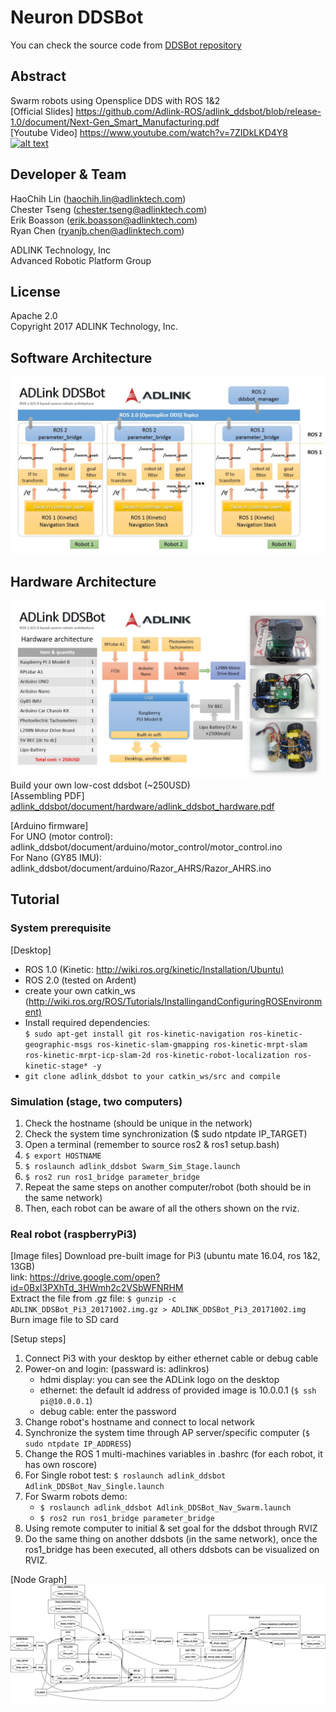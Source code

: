 # Neuron DDSBot

You can check the source code from [DDSBot repository](https://github.com/Adlink-ROS/adlink_ddsbot)

## Abstract

Swarm robots using Opensplice DDS with ROS 1&2  
[Official Slides] <https://github.com/Adlink-ROS/adlink_ddsbot/blob/release-1.0/document/Next-Gen_Smart_Manufacturing.pdf>  
[Youtube Video] <https://www.youtube.com/watch?v=7ZIDkLKD4Y8>  
[![alt text](http://img.youtube.com/vi/7ZIDkLKD4Y8/0.jpg)](https://www.youtube.com/watch?v=7ZIDkLKD4Y8)

## Developer & Team

HaoChih Lin (haochih.lin@adlinktech.com)  
Chester Tseng (chester.tseng@adlinktech.com)  
Erik Boasson (erik.boasson@adlinktech.com)  
Ryan Chen (ryanjb.chen@adlinktech.com)

ADLINK Technology, Inc  
Advanced Robotic Platform Group

## License

Apache 2.0  
Copyright 2017 ADLINK Technology, Inc.

## Software Architecture

![alt text](https://raw.githubusercontent.com/Adlink-ROS/adlink_ddsbot/release-1.0/document/adlink_ddsbot_softarch.jpg)

## Hardware Architecture

![alt text](https://raw.githubusercontent.com/Adlink-ROS/adlink_ddsbot/release-1.0/document/adlink_ddsbot_hardarch.jpg)
Build your own low-cost ddsbot (~250USD)  
[Assembling PDF] [adlink_ddsbot/document/hardware/adlink_ddsbot_hardware.pdf](https://github.com/Adlink-ROS/adlink_ddsbot/blob/release-1.0/document/hardware/adlink_ddsbot_hardware.pdf)

[Arduino firmware]  
For UNO (motor control): adlink_ddsbot/document/arduino/motor_control/motor_control.ino  
For Nano (GY85 IMU): adlink_ddsbot/document/arduino/Razor_AHRS/Razor_AHRS.ino

## Tutorial

### System prerequisite

[Desktop]

* ROS 1.0
  (Kinetic: <http://wiki.ros.org/kinetic/Installation/Ubuntu)>
* ROS 2.0 (tested on Ardent)
* create your own catkin_ws
  (<http://wiki.ros.org/ROS/Tutorials/InstallingandConfiguringROSEnvironment)>
* Install required dependencies:  
  `$ sudo apt-get install git ros-kinetic-navigation ros-kinetic-geographic-msgs ros-kinetic-slam-gmapping ros-kinetic-mrpt-slam ros-kinetic-mrpt-icp-slam-2d ros-kinetic-robot-localization ros-kinetic-stage* -y`
* `git clone adlink_ddsbot to your catkin_ws/src and compile`

### Simulation (stage, two computers)

1. Check the hostname (should be unique in the network)
2. Check the system time synchronization ($ sudo ntpdate IP_TARGET)
3. Open a terminal (remember to source ros2 & ros1 setup.bash)
4. `$ export HOSTNAME`
5. `$ roslaunch adlink_ddsbot Swarm_Sim_Stage.launch`
6. `$ ros2 run ros1_bridge parameter_bridge`
7. Repeat the same steps on another computer/robot
    (both should be in the same network)
8. Then, each robot can be aware of all the others shown on the rviz.

### Real robot (raspberryPi3)

[Image files]
Download pre-built image for Pi3 (ubuntu mate 16.04, ros 1&2, 13GB)  
link: <https://drive.google.com/open?id=0BxI3PXhTd_3HWmh2c2VSbWFNRHM>  
Extract the file from .gz file:
`$ gunzip -c ADLINK_DDSBot_Pi3_20171002.img.gz > ADLINK_DDSBot_Pi3_20171002.img`
Burn image file to SD card

[Setup steps]

1. Connect Pi3 with your desktop by either ethernet cable or debug cable
2. Power-on and login: (passward is: adlinkros)
   * hdmi display: you can see the ADLink logo on the desktop
   * ethernet: the default id address of provided image is 10.0.0.1 (`$ ssh pi@10.0.0.1`)
   * debug cable: enter the password
3. Change robot's hostname and connect to local network
4. Synchronize the system time through AP server/specific computer
    (`$ sudo ntpdate IP_ADDRESS`)
5. Change the ROS 1 multi-machines variables in .bashrc
    (for each robot, it has own roscore)
6. For Single robot test: `$ roslaunch adlink_ddsbot Adlink_DDSBot_Nav_Single.launch`
7. For Swarm robots demo:
   * `$ roslaunch adlink_ddsbot Adlink_DDSBot_Nav_Swarm.launch`
   * `$ ros2 run ros1_bridge parameter_bridge`
8. Using remote computer to initial & set goal for the ddsbot through RVIZ
9. Do the same thing on another ddsbots (in the same network),
    once the ros1_bridge has been executed, all others ddsbots can be visualized on RVIZ.

[Node Graph]
![alt text](https://raw.githubusercontent.com/Adlink-ROS/adlink_ddsbot/release-1.0/document/adlink_ddsbot_nodes.png)